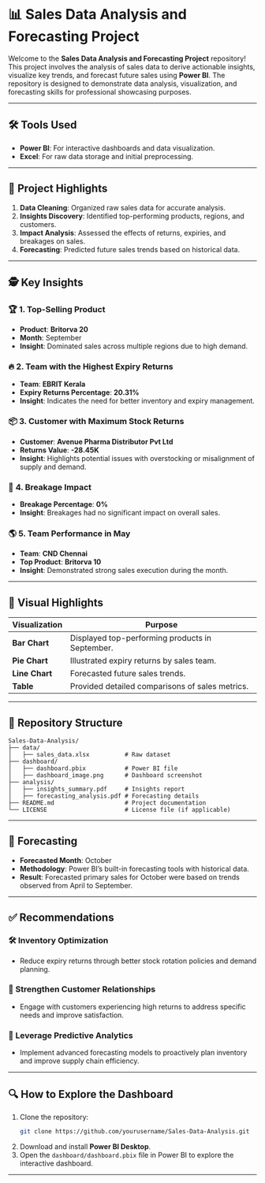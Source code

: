 # 📊 Sales Data Analysis and Forecasting Project

Welcome to the **Sales Data Analysis and Forecasting Project** repository! This project involves the analysis of sales data to derive actionable insights, visualize key trends, and forecast future sales using **Power BI**. The repository is designed to demonstrate data analysis, visualization, and forecasting skills for professional showcasing purposes.

---

## 🛠️ Tools Used
- **Power BI**: For interactive dashboards and data visualization.
- **Excel**: For raw data storage and initial preprocessing.

---

## 🔄 Project Highlights
1. **Data Cleaning**: Organized raw sales data for accurate analysis.
2. **Insights Discovery**: Identified top-performing products, regions, and customers.
3. **Impact Analysis**: Assessed the effects of returns, expiries, and breakages on sales.
4. **Forecasting**: Predicted future sales trends based on historical data.

---

## 🕵️ Key Insights

### 🏆 **1. Top-Selling Product**
- **Product**: **Britorva 20**
- **Month**: September
- **Insight**: Dominated sales across multiple regions due to high demand.

### 🔥 **2. Team with the Highest Expiry Returns**
- **Team**: **EBRIT Kerala**
- **Expiry Returns Percentage**: **20.31%**
- **Insight**: Indicates the need for better inventory and expiry management.

### 📦 **3. Customer with Maximum Stock Returns**
- **Customer**: **Avenue Pharma Distributor Pvt Ltd**
- **Returns Value**: **-28.45K**
- **Insight**: Highlights potential issues with overstocking or misalignment of supply and demand.

### 🔧 **4. Breakage Impact**
- **Breakage Percentage**: **0%**
- **Insight**: Breakages had no significant impact on overall sales.

### 🌎 **5. Team Performance in May**
- **Team**: **CND Chennai**
- **Top Product**: **Britorva 10**
- **Insight**: Demonstrated strong sales execution during the month.

---

## 🔄 Visual Highlights

| **Visualization** | **Purpose**                                      |
|--------------------|--------------------------------------------------|
| **Bar Chart**      | Displayed top-performing products in September.  |
| **Pie Chart**      | Illustrated expiry returns by sales team.        |
| **Line Chart**     | Forecasted future sales trends.                  |
| **Table**          | Provided detailed comparisons of sales metrics.  |

---

## 🔐 Repository Structure

```plaintext
Sales-Data-Analysis/
├── data/
│   ├── sales_data.xlsx          # Raw dataset
├── dashboard/
│   ├── dashboard.pbix           # Power BI file
│   ├── dashboard_image.png      # Dashboard screenshot
├── analysis/
│   ├── insights_summary.pdf     # Insights report
│   ├── forecasting_analysis.pdf # Forecasting details
├── README.md                    # Project documentation
└── LICENSE                      # License file (if applicable)
```

---

## 🔬 Forecasting
- **Forecasted Month**: October
- **Methodology**: Power BI’s built-in forecasting tools with historical data.
- **Result**: Forecasted primary sales for October were based on trends observed from April to September.

---

## ✅ Recommendations

### 🛠️ Inventory Optimization
- Reduce expiry returns through better stock rotation policies and demand planning.

### 🙏 Strengthen Customer Relationships
- Engage with customers experiencing high returns to address specific needs and improve satisfaction.

### 🔬 Leverage Predictive Analytics
- Implement advanced forecasting models to proactively plan inventory and improve supply chain efficiency.

---

## 🔍 How to Explore the Dashboard
1. Clone the repository:
   ```bash
   git clone https://github.com/yourusername/Sales-Data-Analysis.git
   ```
2. Download and install **Power BI Desktop**.
3. Open the `dashboard/dashboard.pbix` file in Power BI to explore the interactive dashboard.

---

